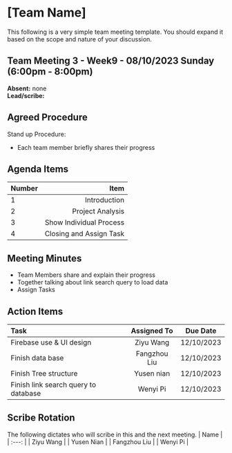 # [Team Name]
This following is a very simple team meeting template. You should expand it based on the scope and nature of your discussion.

## Team Meeting 3 - Week9 - 08/10/2023 Sunday (6:00pm - 8:00pm)
**Absent:** none
<br>
**Lead/scribe:** 

## Agreed Procedure
Stand up Procedure: 
- Each team member briefly shares their progress



## Agenda Items
| Number   |        Item |
|:---------|------------:|
| 1 | Introduction |
| 2 | Project Analysis |
| 3 | Show Individual Process |
| 4 | Closing and Assign Task |

## Meeting Minutes
- Team Members share and explain their progress 
- Together talking about link search query to load data
- Assign Tasks


## Action Items
| Task                                   | Assigned To |  Due Date  |
|:---------------------------------------|:-----------:|:----------:|
| Firebase use & UI design               |Ziyu Wang    | 12/10/2023 |
| Finish data base                       |Fangzhou Liu | 12/10/2023 |
| Finish Tree structure                  |Yusen nian   | 12/10/2023|
| Finish link search query to database   |Wenyi Pi     | 12/10/2023 |



## Scribe Rotation
The following dictates who will scribe in this and the next meeting.
| Name |
| :---: |
| Ziyu Wang |
| Yusen Nian |
| Fangzhou Liu |
| Wenyi Pi |
